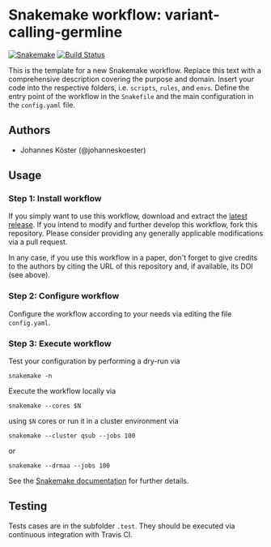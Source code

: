 # Snakemake workflow: variant-calling-germline

[![Snakemake](https://img.shields.io/badge/snakemake-≥5.1.5-brightgreen.svg)](https://snakemake.bitbucket.io)
[![Build Status](https://travis-ci.org/snakemake-workflows/dna-seq-gatk-variant-calling.svg?branch=master)](https://travis-ci.org/snakemake-workflows/dna-seq-gatk-variant-calling)

This is the template for a new Snakemake workflow. Replace this text with a comprehensive description covering the purpose and domain.
Insert your code into the respective folders, i.e. `scripts`, `rules`, and `envs`. Define the entry point of the workflow in the `Snakefile` and the main configuration in the `config.yaml` file.

## Authors

* Johannes Köster (@johanneskoester)

## Usage

### Step 1: Install workflow

If you simply want to use this workflow, download and extract the [latest release](https://github.com/snakemake-workflows/variant-calling-germline/releases).
If you intend to modify and further develop this workflow, fork this repository. Please consider providing any generally applicable modifications via a pull request.

In any case, if you use this workflow in a paper, don't forget to give credits to the authors by citing the URL of this repository and, if available, its DOI (see above).

### Step 2: Configure workflow

Configure the workflow according to your needs via editing the file `config.yaml`.

### Step 3: Execute workflow

Test your configuration by performing a dry-run via

    snakemake -n

Execute the workflow locally via

    snakemake --cores $N

using `$N` cores or run it in a cluster environment via

    snakemake --cluster qsub --jobs 100

or

    snakemake --drmaa --jobs 100

See the [Snakemake documentation](https://snakemake.readthedocs.io) for further details.

## Testing

Tests cases are in the subfolder `.test`. They should be executed via continuous integration with Travis CI.
